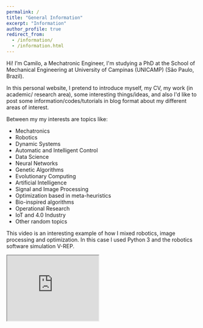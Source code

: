 ```yaml
---
permalink: /
title: "General Information"
excerpt: "Information"
author_profile: true
redirect_from: 
  - /information/
  - /information.html
---
```


Hi! I’m Camilo, a Mechatronic Engineer, I'm studying a PhD at the School of Mechanical Engineering at University of Campinas (UNICAMP) (São Paulo, Brazil).

In this personal website, I pretend to introduce myself, my CV, my work (in academic/ research area), some interesting things/ideas, and also I'd like to post some information/codes/tutorials in blog format about my different areas of interest.

Between my my interests are topics like:
  * Mechatronics
  * Robotics
  * Dynamic Systems
  * Automatic and Intelligent Control
  * Data Science
  * Neural Networks
  * Genetic Algorithms
  * Evolutionary Computing
  * Artificial Intelligence
  * Signal and Image Processing
  * Optimization based in meta-heuristics
  * Bio-inspired algorithms
  * Operational Research
  * IoT and 4.0 Industry
  * Other random topics
  
 This video is an interesting example of how I mixed robotics, image processing and optimization. In this case I used  Python 3 and the robotics software simulation V-REP.
 
<html>
<body>
<iframe width="240" height="172" src="https://www.youtube.com/embed/eBD8MeGVFI8">
</iframe>
<br/>
</body>
</html>
